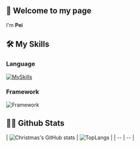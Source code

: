 <!--
**xiaoxianzi-99/xiaoxianzi-99** is a ✨ _special_ ✨ repository because its `README.md` (this file) appears on your GitHub profile.

Here are some ideas to get you started:

- 🔭 I’m currently working on ...
- 🌱 I’m currently learning ...
- 👯 I’m looking to collaborate on ...
- 🤔 I’m looking for help with ...
- 💬 Ask me about ...
- 📫 How to reach me: ...
- 😄 Pronouns: ...
- ⚡ Fun fact: ...
-->
## 👋 Welcome to my page

I'm **Pei**

## 🛠 My Skills

### Language

[![MySkills](https://skillicons.dev/icons?i=java,vue,c)](https://skillicons.dev)

### Framework

![Framework](https://skillicons.dev/icons?i=vue,spring,element)

## 👨‍💻 Github Stats

| ![Christmas's GitHub stats](https://github-readme-stats.vercel.app/api?username=xiaoxianzi-99) | 
![TopLangs](https://github-readme-stats.vercel.app/api/top-langs/?username=xiaoxianzi-99&layout=compact) |
| -- | -- |